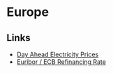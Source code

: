 # Europe

## Links

- [Day Ahead Electricity Prices](https://euenergy.live/)
- [Euribor / ECB Refinancing Rate](https://euribor-rates.eu/en/ecb-refinancing-rate/)

<!--
Commonwealth of Nations
-->
